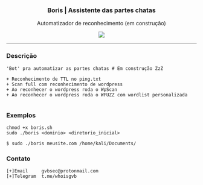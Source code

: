 <p align="center">
  <h3 align="center">Boris | Assistente das partes chatas</h3>
  <p align="center">Automatizador de reconhecimento (em construção)</p>

  <p align="center">
    <a href="https://t.me/whoisgvb">
      <img src="https://img.shields.io/badge/Telegram-@whoisgvb-blue.svg">
    </a>
  </p>
</p>
<hr>

### Descrição
```
'Bot' pra automatizar as partes chatas # Em construção ZzZ

+ Reconhecimento de TTL no ping.txt
+ Scan full com reconhecimento de wordpress
+ Ao reconhecer o wordpress roda o WpScan 
+ Ao reconhecer o wordpress roda o WFUZZ com wordlist personalizada


```

### Exemplos

```
chmod +x boris.sh
sudo ./boris <dominio> <diretorio_inicial>

$ sudo ./boris meusite.com /home/kali/Documents/
```

### Contato

```
[+]Email     gvbsec@protonmail.com
[+]Telegram  t.me/whoisgvb
```
